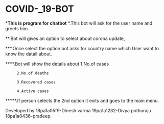 # COVID-_19-BOT
*****This is program for chatbot****
*.This bot will ask for the user name and greets him.

**.Bot will gives an option to select about corona update,

***.Once select the option bot asks for country name which
   User want to know the datail about.

****.Bot will show the details about
         1.No.of cases

         2.No.of deaths

         3.Recovered cases

         4.Active cases

*****.If person selects the 2nd option it exits and goes 
to the main menu.
     
     
     
     
     
     
     
     
     
   Developed by
   18pa1a05f9-Dinesh varma
   19pa1a1232-Divya pothuraju
   18pa1a0436-pradeep.
    
     
                       
